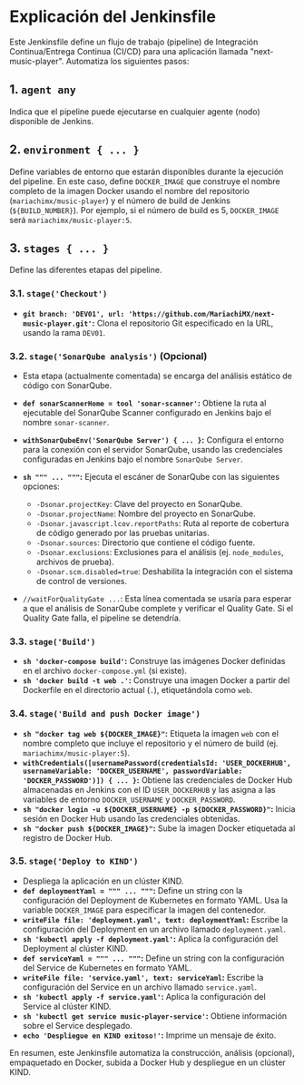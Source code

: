 # Explicación del Jenkinsfile

Este Jenkinsfile define un flujo de trabajo (pipeline) de Integración Continua/Entrega Continua (CI/CD) para una aplicación llamada "next-music-player". Automatiza los siguientes pasos:

## 1. `agent any`

Indica que el pipeline puede ejecutarse en cualquier agente (nodo) disponible de Jenkins.

## 2. `environment { ... }`

Define variables de entorno que estarán disponibles durante la ejecución del pipeline. En este caso, define `DOCKER_IMAGE` que construye el nombre completo de la imagen Docker usando el nombre del repositorio (`mariachimx/music-player`) y el número de build de Jenkins (`${BUILD_NUMBER}`). Por ejemplo, si el número de build es 5, `DOCKER_IMAGE` será `mariachimx/music-player:5`.

## 3. `stages { ... }`

Define las diferentes etapas del pipeline.

### 3.1. `stage('Checkout')`

*   **`git branch: 'DEV01', url: 'https://github.com/MariachiMX/next-music-player.git'`:** Clona el repositorio Git especificado en la URL, usando la rama `DEV01`.

### 3.2. `stage('SonarQube analysis')` (Opcional)

*   Esta etapa (actualmente comentada) se encarga del análisis estático de código con SonarQube.
*   **`def sonarScannerHome = tool 'sonar-scanner'`:** Obtiene la ruta al ejecutable del SonarQube Scanner configurado en Jenkins bajo el nombre `sonar-scanner`.
*   **`withSonarQubeEnv('SonarQube Server') { ... }`:** Configura el entorno para la conexión con el servidor SonarQube, usando las credenciales configuradas en Jenkins bajo el nombre `SonarQube Server`.
*   **`sh """ ... """`:** Ejecuta el escáner de SonarQube con las siguientes opciones:

    *   `-Dsonar.projectKey`: Clave del proyecto en SonarQube.
    *   `-Dsonar.projectName`: Nombre del proyecto en SonarQube.
    *   `-Dsonar.javascript.lcov.reportPaths`: Ruta al reporte de cobertura de código generado por las pruebas unitarias.
    *   `-Dsonar.sources`: Directorio que contiene el código fuente.
    *   `-Dsonar.exclusions`: Exclusiones para el análisis (ej. `node_modules`, archivos de prueba).
    *   `-Dsonar.scm.disabled=true`: Deshabilita la integración con el sistema de control de versiones.

*   `//waitForQualityGate ...`: Esta línea comentada se usaría para esperar a que el análisis de SonarQube complete y verificar el Quality Gate. Si el Quality Gate falla, el pipeline se detendría.

### 3.3. `stage('Build')`

*   **`sh 'docker-compose build'`:** Construye las imágenes Docker definidas en el archivo `docker-compose.yml` (si existe).
*   **`sh 'docker build -t web .'`:** Construye una imagen Docker a partir del Dockerfile en el directorio actual (`.`), etiquetándola como `web`.

### 3.4. `stage('Build and push Docker image')`

*   **`sh "docker tag web ${DOCKER_IMAGE}"`:** Etiqueta la imagen `web` con el nombre completo que incluye el repositorio y el número de build (ej. `mariachimx/music-player:5`).
*   **`withCredentials([usernamePassword(credentialsId: 'USER_DOCKERHUB', usernameVariable: 'DOCKER_USERNAME', passwordVariable: 'DOCKER_PASSWORD')]) { ... }`:** Obtiene las credenciales de Docker Hub almacenadas en Jenkins con el ID `USER_DOCKERHUB` y las asigna a las variables de entorno `DOCKER_USERNAME` y `DOCKER_PASSWORD`.
*   **`sh "docker login -u ${DOCKER_USERNAME} -p ${DOCKER_PASSWORD}"`:** Inicia sesión en Docker Hub usando las credenciales obtenidas.
*   **`sh "docker push ${DOCKER_IMAGE}"`:** Sube la imagen Docker etiquetada al registro de Docker Hub.

### 3.5. `stage('Deploy to KIND')`

*   Despliega la aplicación en un clúster KIND.
*   **`def deploymentYaml = """ ... """`:** Define un string con la configuración del Deployment de Kubernetes en formato YAML. Usa la variable `DOCKER_IMAGE` para especificar la imagen del contenedor.
*   **`writeFile file: 'deployment.yaml', text: deploymentYaml`:** Escribe la configuración del Deployment en un archivo llamado `deployment.yaml`.
*   **`sh 'kubectl apply -f deployment.yaml'`:** Aplica la configuración del Deployment al clúster KIND.
*   **`def serviceYaml = """ ... """`:** Define un string con la configuración del Service de Kubernetes en formato YAML.
*   **`writeFile file: 'service.yaml', text: serviceYaml`:** Escribe la configuración del Service en un archivo llamado `service.yaml`.
*   **`sh 'kubectl apply -f service.yaml'`:** Aplica la configuración del Service al clúster KIND.
*   **`sh 'kubectl get service music-player-service'`:** Obtiene información sobre el Service desplegado.
*   **`echo 'Despliegue en KIND exitoso!'`:** Imprime un mensaje de éxito.

En resumen, este Jenkinsfile automatiza la construcción, análisis (opcional), empaquetado en Docker, subida a Docker Hub y despliegue en un clúster KIND.